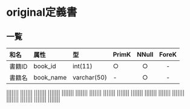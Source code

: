 # original定義書
## 一覧

|和名|属性|型|PrimK|NNull|ForeK|
|:---|:---|:---|:---|:---:|:----:|
|書籍ID|book_id|int(11)|○|○|-|
|書籍名|book_name|varchar(50)|-|○|-|

|||||||
|||||||
|||||||
|||||||
|||||||
|||||||
|||||||
|||||||
|||||||
|||||||
|||||||
|||||||
|||||||
|||||||
|||||||
|||||||
|||||||
